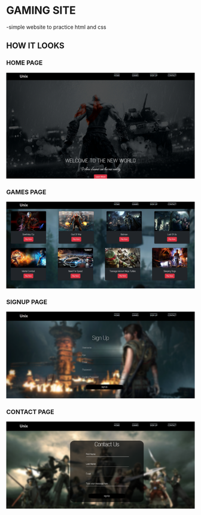 # GAMING SITE
-simple website to practice html and css

## HOW IT LOOKS

### HOME PAGE
![images](images/Screenshot%20(7).png)


### GAMES PAGE
![images](images/Screenshot%20(8).png)

### SIGNUP PAGE
![images](images/Screenshot%20(9).png)

### CONTACT PAGE
![images](images/Screenshot%20(10).png)